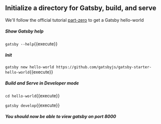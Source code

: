 ## Initialize a directory for Gatsby, build, and serve

We'll follow the official tutorial [part-zero](https://www.gatsbyjs.org/tutorial/part-zero/) to get a Gatsby hello-world

##### Show Gatsby help

`gatsby --help`{{execute}}

##### Init

`gatsby new hello-world https://github.com/gatsbyjs/gatsby-starter-hello-world`{{execute}}

##### Build and Serve in Developer mode

`cd hello-world`{{execute}}

`gatsby develop`{{execute}}

##### You should now be able to view gatsby on port 8000
